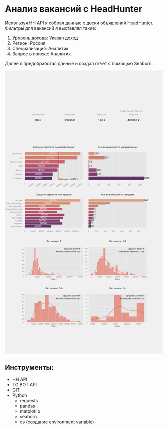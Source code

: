# **Анализ вакансий с HeadHunter**

Используя HH API я собрал данные с доски объявлений HeadHunter.
Фильтры для вакансий я выставлял такие:

1) Уровень дохода: Указан доход
2) Регион: Россия
3) Специализация: Аналитик
4) Запрос в поиске: Аналитик

Далее я предобработал данные и создал отчёт с помощью Seaborn.

![graph](https://github.com/IaroslavLanskikh/Projects/blob/main/pet_hh/boss.png)

## **Инструменты:**
- HH API
- TG BOT API
- GIT
- Python
  - requests
  - pandas
  - matplotlib
  - seaborn
  - os (создание environment variable)
